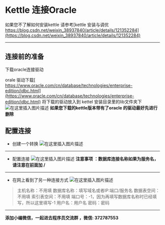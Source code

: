 # Kettle 连接Oracle
如果您不了解如何安装kettle 请参考[kettle 安装与调优 https://blog.csdn.net/weixin_38937840/article/details/121352284](https://blog.csdn.net/weixin_38937840/article/details/121352284)

---
## 连接前的准备
下载oracle连接驱动

orale 驱动下载[ https://www.oracle.com/cn/database/technologies/enterprise-edition/jdbc.html](https://www.oracle.com/cn/database/technologies/enterprise-edition/jdbc.html)
将下载的驱动放入到 kettel 安装目录里的lib文件夹下
![在这里插入图片描述](https://img-blog.csdnimg.cn/eeed0c23679441d0b97a845923326900.png?x-oss-process=image/watermark,type_ZHJvaWRzYW5zZmFsbGJhY2s,shadow_50,text_Q1NETiBASmF2Yeaciei0pw==,size_16,color_FFFFFF,t_70,g_se,x_16)
**如果您下载的kettle版本带有了oracle 的驱动最好先进行删除**

##  配置连接
- 创建一个转换
![在这里插入图片描述](https://img-blog.csdnimg.cn/5157d5f145714644a41fff50713629aa.png?x-oss-process=image/watermark,type_ZHJvaWRzYW5zZmFsbGJhY2s,shadow_50,text_Q1NETiBASmF2Yeaciei0pw==,size_20,color_FFFFFF,t_70,g_se,x_16)
---
- 配置连接
![在这里插入图片描述](https://img-blog.csdnimg.cn/bf73d713aca949ab9e9b60d2173ad862.png?x-oss-process=image/watermark,type_ZHJvaWRzYW5zZmFsbGJhY2s,shadow_50,text_Q1NETiBASmF2Yeaciei0pw==,size_20,color_FFFFFF,t_70,g_se,x_16)
**注意事项 ：数据库连接名称如果为服务名，请注意在前面加 /** 
---
- 在网上看到了另一种连接方式
![在这里插入图片描述](https://img-blog.csdnimg.cn/9450cb77eac8489a9c1fbaf373049c89.png?x-oss-process=image/watermark,type_ZHJvaWRzYW5zZmFsbGJhY2s,shadow_50,text_Q1NETiBASmF2Yeaciei0pw==,size_20,color_FFFFFF,t_70,g_se,x_16)
> 主机名称：不用填
数据库名称：填写域名或者IP:端口/服务名
数据表空间：不用填
索引表空间：不用填
端口号：-1，因为再填写数据库名称时已经填写，所以这里填写-1
用户名：用户名
密码：密码
---
**添加小编微信，一起进去程序员交流群 ，微信: 372787553**